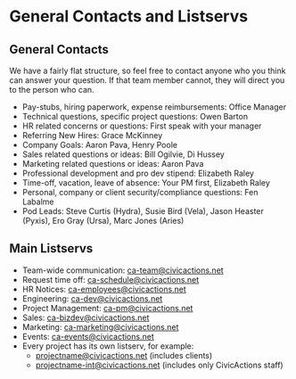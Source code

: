 # General Contacts and Listservs

## General Contacts

We have a fairly flat structure, so feel free to contact anyone who you think can answer your question. If that team member cannot, they will direct you to the person who can.

*   Pay-stubs, hiring paperwork, expense reimbursements: Office Manager
*   Technical questions, specific project questions: Owen Barton
*   HR related concerns or questions: First speak with your manager
*   Referring New Hires: Grace McKinney
*   Company Goals: Aaron Pava, Henry Poole
*   Sales related questions or ideas: Bill Ogilvie, Di Hussey
*   Marketing related questions or ideas: Aaron Pava
*   Professional development and pro dev stipend: Elizabeth Raley
*   Time-off, vacation, leave of absence: Your PM first, Elizabeth Raley
*   Personal, company or client security/compliance questions: Fen Labalme
*   Pod Leads: Steve Curtis (Hydra), Susie Bird (Vela), Jason Heaster (Pyxis), Ero Gray (Ursa), Marc Jones (Aries)

## Main Listservs

*   Team-wide communication: ca-team@civicactions.net
*   Request time off: ca-schedule@civicactions.net
*   HR Notices: ca-employees@civicactions.net
*   Engineering: ca-dev@civicactions.net
*   Project Management: ca-pm@civicactions.net
*   Sales: ca-bizdev@civicactions.net
*   Marketing: ca-marketing@civicactions.net
*   Events: ca-events@civicactions.net
*   Every project has its own listserv, for example:
    *   projectname@civicactions.net (includes clients)
    *   projectname-int@civicactions.net (includes only CivicActions staff)
